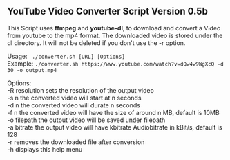 ## YouTube Video Converter Script Version 0.5b

This Script uses **ffmpeg** and **youtube-dl**, to download and convert a Video from youtube to the mp4 format. The downloaded video is stored under the dl directory. It will not be deleted if you don't use the -r option.

Usage: ``` ./converter.sh [URL] [Options]``` <br>
Example: ```./converter.sh https://www.youtube.com/watch?v=dQw4w9WgXcQ -d 30 -o output.mp4```<br>


Options:<br>
-R resolution sets the resolution of the output video<br>
-s n          the converted video will start at n seconds<br>
-d n          the converted video will durate n seconds<br>
-f n          the converted video will have the size of around n MB, default is 10MB<br>
-o filepath   the output video will be saved under filepath<br>
-a bitrate    the output video will have kbitrate Audiobitrate in kBit/s, default is 128<br>
-r            removes the downloaded file after conversion<br>
-h            displays this help menu<br>
